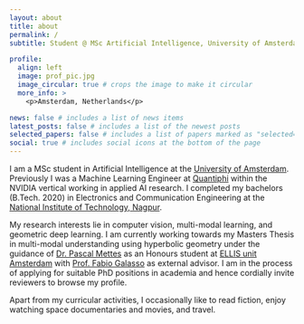 ```yaml
---
layout: about
title: about
permalink: /
subtitle: Student @ MSc Artificial Intelligence, University of Amsterdam

profile:
  align: left
  image: prof_pic.jpg
  image_circular: true # crops the image to make it circular
  more_info: >
    <p>Amsterdam, Netherlands</p>

news: false # includes a list of news items
latest_posts: false # includes a list of the newest posts
selected_papers: false # includes a list of papers marked as "selected={true}"
social: true # includes social icons at the bottom of the page
---
```


I am a MSc student in Artificial Intelligence at the [University of Amsterdam](https://www.uva.nl/en). Previously I was a Machine Learning Engineer at [Quantiphi](https://quantiphi.com/) within the NVIDIA vertical working in applied AI research. I completed my bachelors (B.Tech. 2020) in Electronics and Communication Engineering at the [National Institute of Technology, Nagpur](https://vnit.ac.in/).

My research interests lie in computer vision, multi-modal learning, and geometric deep learning. I am currently working towards my Masters Thesis in multi-modal understanding using hyperbolic geometry under the guidance of [Dr. Pascal Mettes](https://staff.fnwi.uva.nl/p.s.m.mettes/) as an Honours student at [ELLIS unit Amsterdam](https://ivi.fnwi.uva.nl/ellis/) with [Prof. Fabio Galasso](https://fgalasso.bitbucket.io/) as external advisor. I am in the process of applying for suitable PhD positions in academia and hence cordially invite reviewers to browse my profile.

Apart from my curricular activities, I occasionally like to read fiction, enjoy watching space documentaries and movies, and travel.